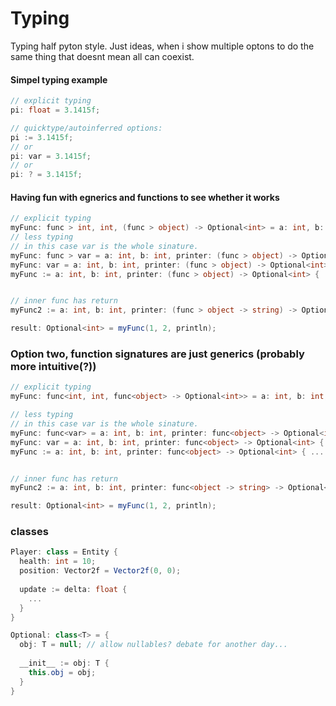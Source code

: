 # Typing

Typing half pyton style. Just ideas, when i show multiple optons to do the same thing
that doesnt mean all can coexist.

#### Simpel typing example
```c#
// explicit typing
pi: float = 3.1415f;

// quicktype/autoinferred options:
pi := 3.1415f;
// or
pi: var = 3.1415f;
// or
pi: ? = 3.1415f;
```

#### Having fun with egnerics and functions to see whether it works
```c#
// explicit typing
myFunc: func > int, int, (func > object) -> Optional<int> = a: int, b: int, printer: (func > object) -> Optional<int> { ... }
// less typing
// in this case var is the whole sinature.
myFunc: func > var = a: int, b: int, printer: (func > object) -> Optional<int> { ... }
myFunc: var = a: int, b: int, printer: (func > object) -> Optional<int> { ... }
myFunc := a: int, b: int, printer: (func > object) -> Optional<int> { ... }


// inner func has return
myFunc2 := a: int, b: int, printer: (func > object -> string) -> Optional<int> { ... }

result: Optional<int> = myFunc(1, 2, println);
```
### Option two, function signatures are just generics (probably more intuitive(?))
```c#
// explicit typing
myFunc: func<int, int, func<object> -> Optional<int>> = a: int, b: int, printer: func<object> -> Optional<int> { ... }

// less typing
// in this case var is the whole sinature.
myFunc: func<var> = a: int, b: int, printer: func<object> -> Optional<int> { ... }
myFunc: var = a: int, b: int, printer: func<object> -> Optional<int> { ... }
myFunc := a: int, b: int, printer: func<object> -> Optional<int> { ... }


// inner func has return
myFunc2 := a: int, b: int, printer: func<object -> string> -> Optional<int> { ... }

result: Optional<int> = myFunc(1, 2, println);
```
### classes
```c#
Player: class = Entity {
  health: int = 10;
  position: Vector2f = Vector2f(0, 0);
  
  update := delta: float {
    ...
  }
}

Optional: class<T> = {
  obj: T = null; // allow nullables? debate for another day...
  
  __init__ := obj: T {
    this.obj = obj;
  }
}
```
